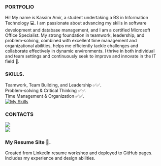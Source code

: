 ### PORTFOLIO
Hi! My name is Kassim Amir, a student undertaking a BS in Information Technology 💻.
  I am passionate about advancing my skills in software development and database management, 
  and I am a certified Microsoft Office Specialist. My strong foundation in teamwork, 
  leadership, and problem-solving, combined with excellent time management and organizational 
  abilities, helps me efficiently tackle challenges and collaborate effectively in dynamic environments. 
  I thrive in both individual and team settings and continuously seek to improve and innovate in the IT field 💪.
  
###       SKILLS.
  Teamwork, Team Building, and Leadership ✅✅. <br>
  Problem-solving & Critical Thinking ✅✅. <br>
  Time Management & Organization ✅✅. <br>
  [![My Skills](https://skillicons.dev/icons?i=js,html,css,nodejs,git,docker,aws,gitlab)](https://skillicons.dev)
  
###            CONTACTS
  [![](https://skillicons.dev/icons?i=linkedin)](https://www.linkedin.com/in/koja-amir/) <br>
  [![](https://skillicons.dev/icons?i=githubactions)](https://gentle-meadow-0b6cbe11e.5.azurestaticapps.net/)

### My Resume Site 🪪.
  Created from LinkedIn resume workshop and deployed to GitHub pages. <br>
  Includes my experience and design abilities.
